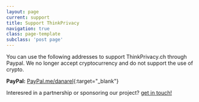 ```yaml
---
layout: page
current: support
title: Support ThinkPrivacy
navigation: true
class: page-template
subclass: 'post page'
---
```


You can use the following addresses to support ThinkPrivacy.ch through Paypal. We no longer accept cryptocurrency and do not support the use of crypto.

**PayPal:** [PayPal.me/danarel](https://www.paypal.me/danarel){:target="_blank"}



Interesred in a partnership or sponsoring our project? [get in touch!](../contact)